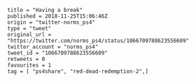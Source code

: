 ```
title = "Having a break"
published = 2018-11-25T15:06:46Z
origin = "twitter-norms_ps4"
type = "tweet"
original_url = "https://twitter.com/norms_ps4/status/1066709788623556609"
twitter_account = "norms_ps4"
tweet_id = "1066709788623556609"
retweets = 0
favourites = 1
tag = [ "ps4share", "red-dead-redemption-2",]
```

<p class='image'><img src='https://mnf.m17s.net/2018/11/25/Ds225dTWoAAdn7_.jpg' alt=''></p>

